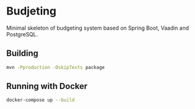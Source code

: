 # Budjeting

Minimal skeleton of budgeting system based on Spring Boot, Vaadin and PostgreSQL.

## Building

```bash
mvn -Pproduction -DskipTests package
```

## Running with Docker

```bash
docker-compose up --build
```
